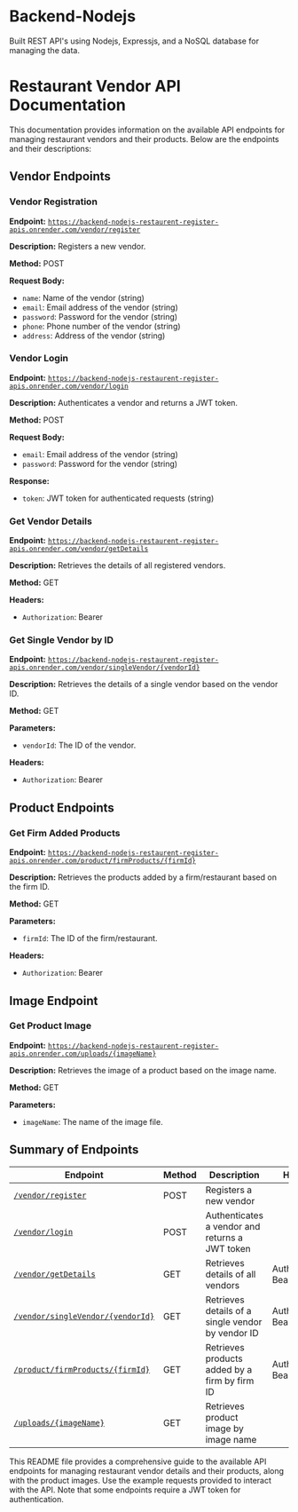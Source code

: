 # Backend-Nodejs
Built REST API's using Nodejs, Expressjs, and a NoSQL database for managing the data.

# Restaurant Vendor API Documentation

This documentation provides information on the available API endpoints for managing restaurant vendors and their products. Below are the endpoints and their descriptions:

## Vendor Endpoints

### Vendor Registration
**Endpoint:** [`https://backend-nodejs-restaurent-register-apis.onrender.com/vendor/register`](https://backend-nodejs-restaurent-register-apis.onrender.com/vendor/register)

**Description:** Registers a new vendor.

**Method:** POST

**Request Body:**
- `name`: Name of the vendor (string)
- `email`: Email address of the vendor (string)
- `password`: Password for the vendor (string)
- `phone`: Phone number of the vendor (string)
- `address`: Address of the vendor (string)

### Vendor Login
**Endpoint:** [`https://backend-nodejs-restaurent-register-apis.onrender.com/vendor/login`](https://backend-nodejs-restaurent-register-apis.onrender.com/vendor/login)

**Description:** Authenticates a vendor and returns a JWT token.

**Method:** POST

**Request Body:**
- `email`: Email address of the vendor (string)
- `password`: Password for the vendor (string)

**Response:**
- `token`: JWT token for authenticated requests (string)

### Get Vendor Details
**Endpoint:** [`https://backend-nodejs-restaurent-register-apis.onrender.com/vendor/getDetails`](https://backend-nodejs-restaurent-register-apis.onrender.com/vendor/getDetails)

**Description:** Retrieves the details of all registered vendors.

**Method:** GET

**Headers:**
- `Authorization`: Bearer <JWT token>

### Get Single Vendor by ID
**Endpoint:** [`https://backend-nodejs-restaurent-register-apis.onrender.com/vendor/singleVendor/{vendorId}`](https://backend-nodejs-restaurent-register-apis.onrender.com/vendor/singleVendor/{vendorId})

**Description:** Retrieves the details of a single vendor based on the vendor ID.

**Method:** GET

**Parameters:**
- `vendorId`: The ID of the vendor.

**Headers:**
- `Authorization`: Bearer <JWT token>

## Product Endpoints

### Get Firm Added Products
**Endpoint:** [`https://backend-nodejs-restaurent-register-apis.onrender.com/product/firmProducts/{firmId}`](https://backend-nodejs-restaurent-register-apis.onrender.com/product/firmProducts/{firmId})

**Description:** Retrieves the products added by a firm/restaurant based on the firm ID.

**Method:** GET

**Parameters:**
- `firmId`: The ID of the firm/restaurant.

**Headers:**
- `Authorization`: Bearer <JWT token>

## Image Endpoint

### Get Product Image
**Endpoint:** [`https://backend-nodejs-restaurent-register-apis.onrender.com/uploads/{imageName}`](https://backend-nodejs-restaurent-register-apis.onrender.com/uploads/{imageName})

**Description:** Retrieves the image of a product based on the image name.

**Method:** GET

**Parameters:**
- `imageName`: The name of the image file.

## Summary of Endpoints

| Endpoint                                                                 | Method | Description                                           | Headers                 |
|--------------------------------------------------------------------------|--------|-------------------------------------------------------|-------------------------|
| [`/vendor/register`](https://backend-nodejs-restaurent-register-apis.onrender.com/vendor/register)                 | POST   | Registers a new vendor                                |                         |
| [`/vendor/login`](https://backend-nodejs-restaurent-register-apis.onrender.com/vendor/login)                       | POST   | Authenticates a vendor and returns a JWT token        |                         |
| [`/vendor/getDetails`](https://backend-nodejs-restaurent-register-apis.onrender.com/vendor/getDetails)             | GET    | Retrieves details of all vendors                      | Authorization: Bearer <JWT token> |
| [`/vendor/singleVendor/{vendorId}`](https://backend-nodejs-restaurent-register-apis.onrender.com/vendor/singleVendor/{vendorId}) | GET    | Retrieves details of a single vendor by vendor ID     | Authorization: Bearer <JWT token> |
| [`/product/firmProducts/{firmId}`](https://backend-nodejs-restaurent-register-apis.onrender.com/product/firmProducts/{firmId}) | GET    | Retrieves products added by a firm by firm ID         | Authorization: Bearer <JWT token> |
| [`/uploads/{imageName}`](https://backend-nodejs-restaurent-register-apis.onrender.com/uploads/{imageName})         | GET    | Retrieves product image by image name                 |                         |

This README file provides a comprehensive guide to the available API endpoints for managing restaurant vendor details and their products, along with the product images. Use the example requests provided to interact with the API. Note that some endpoints require a JWT token for authentication.
